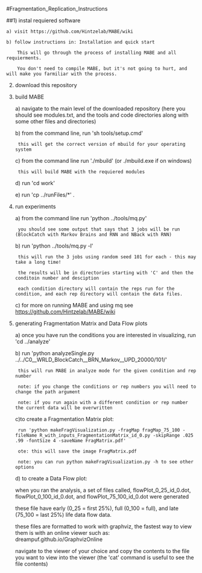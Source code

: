 #Fragmentation_Replication_Instructions

##1) instal requiered software

    a) visit https://github.com/Hintzelab/MABE/wiki

    b) follow instructions in: Installation and quick start
 
        This will go through the process of installing MABE and all requierments. 
        
        You don't need to compile MABE, but it's not going to hurt, and will make you farmiliar with the process.
 
 
2) download this repository

3) build MABE

    a) navigate to the main level of the downloaded repository (here you should see modules.txt, and the tools and code directories along with some other files and directories)
 
    b) from the command line, run 'sh tools/setup.cmd'

        this will get the correct version of mbuild for your operating system
 
    c) from the command line run './mbuild' (or ./mbuild.exe if on windows)

        this will build MABE with the requiered modules
 
    d) run 'cd work'
 
    e) run 'cp ../runFiles/*' .
 
 
 
4) run experiments
 
    a) from the command line run 'python ../tools/mq.py'

        you should see some output that says that 3 jobs will be run (BlockCatch with Markov Brains and RNN and NBack with RNN)
 
    b) run 'python ../tools/mq.py -l'

        this will run the 3 jobs using random seed 101 for each - this may take a long time!

        the results will be in directories starting with 'C' and then the conditoin number and desciption

        each condition directory will contain the reps run for the condition, and each rep directory will contain the data files.
 
    c) for more on running MABE and using mq see https://github.com/Hintzelab/MABE/wiki 

5) generating Fragmentation Matrix and Data Flow plots

    a) once you have run the conditions you are interested in visualizing, run 'cd ../analyze'

    b) run 'python analyzeSingle.py ../../C0__WRLD_BlockCatch__BRN_Markov__UPD_20000/101/'

        this will run MABE in analyze mode for the given condition and rep number

        note: if you change the conditions or rep numbers you will need to change the path argument

        note: if you run again with a different condition or rep number the current data will be overwritten

    c)to create a Fragmentation Matrix plot:

        run 'python makeFragVisualization.py -fragMap fragMap_75_100 -fileName R_with_inputs_FragmentationMatrix_id_0.py -skipRange .025 .99 -fontSize 4 -saveName FragMatrix.pdf'

        ote: this will save the image FragMatrix.pdf

        note: you can run python makeFragVisualization.py -h to see other options

    d) to create a Data Flow plot:

    when you ran the analysis, a set of files called, flowPlot_0_25_id_0.dot, flowPlot_0_100_id_0.dot, and flowPlot_75_100_id_0.dot were generated

    these file have early (0_25 = first 25%), full (0_100 = full), and late (75_100 = last 25%) life data flow data.

    these files are formatted to work with graphviz, the fastest way to view them is with an online viewer such as: dreampuf.github.io/GraphvizOnline

    navigate to the viewer of your choice and copy the contents to the file you want to view into the viewer (the 'cat' command is useful to see the file contents)
